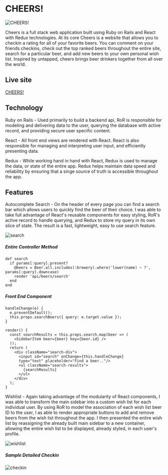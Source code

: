 # CHEERS!

![CHEERS!](http://s3-us-east-2.amazonaws.com/cheers-the-app/beers/images/000/000/809/original/Screen_Shot_2017-10-28_at_4.20.51_PM.png?1509635721)

Cheers is a full stack web application built using Ruby on Rails and React with Redux technologies. At its core Cheers is a website that allows you to checkin a rating for all of your favorite beers. You can comment on your friends checkins, check out the top ranked beers throughout the entire site, search for a particular beer, and add new beers to your own personal wish list. Inspired by untapped, cheers brings beer drinkers together from all over the world.

## Live site

[CHEERS!](https://cheers-the-app.herokuapp.com/#/)

## Technology

Ruby on Rails - Used primarily to build a backend api, RoR is responsible for modeling and delivering data to the user, querying the database with active record, and providing secure user specific content.

React - All front end views are rendered with React. React is also responsible for managing and interpreting user input, and efficiently presenting data.

Redux - While working hand in hand with React, Redux is used to manage the data, or state of the entire app. Redux helps maintain data speed and reliability by ensuring that a singe source of truth is accessible throughout the app.

## Features

Autocomplete Search - On the header of every page you can find a search bar which allows users to quickly find the beer of their choice. I was able to take full advantage of React's reusable components for easy styling, RoR's active record to handle querying, and Redux to store my query in its own slice of state. The result is a fast, lightweight, easy to use search feature.

![search](https://media.giphy.com/media/xT0CyETpgzOy8GtESk/giphy.gif)

##### Entire Controller Method
```
def search
  if params[:query].present?
    @beers = Beer.all.includes(:brewery).where('lower(name) ~ ?', params[:query].downcase)
    render 'api/beers/search'
  end
end
```

##### Front End Component
```
handleChange(e) {
  e.preventDefault();
  this.props.searchBeers({ query: e.target.value });
}

render() {
  const searchResults = this.props.search.map(beer => (
    <SidebarItem beer={beer} key={beer.id} />
  ));
  return (
    <div className="search-div">
      <input id="search" onChange={this.handleChange}
      type="text" placeholder="Find a beer.."/>
      <ul className="search-results">
        {searchResults}
      </ul>
    </div>
  );
}
```

Wishlist - Again taking advantage of the modularity of React components, I was able to transform the main sidebar into a custom wish list for each individual user. By using RoR to model the association of each wish list beer ID to the user, I as able to render appropriate buttons to add and remove beers from the wish list throughout the app. I then presented the entire wish list by reassigning the already built main sidebar to a new container, allowing the entire wish list to be displayed, already styled, in each user's profile.


![wishlist](https://media.giphy.com/media/3ohjUR9glmQosNITgk/giphy.gif)

##### Sample Detailed Checkin
![checkin](http://s3-us-east-2.amazonaws.com/cheers-the-app/users/images/000/000/092/original/checkinshow.png?1509639415)
